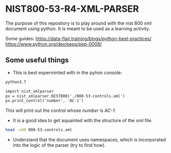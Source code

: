 # NIST800-53-R4-XML-PARSER
The purpose of this repository is to play around with the nist 800 xml document using python.
It is meant to be used as a learning activity.

Some guides:
https://data-flair.training/blogs/python-best-practices/
https://www.python.org/dev/peps/pep-0008/

## Some useful things
* This is best experminted with in the pyhon console:
```bash
python3.7
```
```python3.7
import nist_xmlparser
px = nist_xmlparser.NIST800('./800-53-controls.xml')
px.print_control('number', 'AC-1')
```
This will print out the control whose _number_ is _AC-1_.

* It is a good idea to get aquainted with the structure of the xml file.
```bash
head -n40 800-53-controls.xml
```

* Understand that the document uses namespaces, which is incorporated into the logic
of the parser (try to find how).
